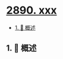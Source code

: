 # [2890. xxx](https://github.com/Tdahuyou/TNotes.leetcode/tree/main/notes/2890.%20xxx)

<!-- region:toc -->

- [1. 📝 概述](#1--概述)

<!-- endregion:toc -->

## 1. 📝 概述
